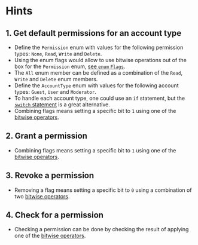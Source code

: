 # Hints

## 1. Get default permissions for an account type

- Define the `Permission` enum with values for the following permission types: `None`, `Read`, `Write` and `Delete`.
- Using the enum flags would allow to use bitwise operations out of the box for the `Permission` enum, [see `enum` `Flags`][docs-enum-flags].
- The `All` enum member can be defined as a combination of the `Read`, `Write` and `Delete` enum members.
- Define the `AccountType` enum with values for the following account types: `Guest`, `User` and `Moderator`.
- To handle each account type, one could use an `if` statement, but the [`switch` statement][docs.microsoft.com-switch-keyword] is a great alternative.
- Combining flags means setting a specific bit to `1` using one of the [bitwise operators][docs.microsoft.com-bitwise-and-shift-operators].

## 2. Grant a permission

- Combining flags means setting a specific bit to `1` using one of the [bitwise operators][docs.microsoft.com-bitwise-and-shift-operators].

## 3. Revoke a permission

- Removing a flag means setting a specific bit to `0` using a combination of two [bitwise operators][docs.microsoft.com-bitwise-and-shift-operators].

## 4. Check for a permission

- Checking a permission can be done by checking the result of applying one of the [bitwise operators][docs.microsoft.com-bitwise-and-shift-operators].

[docs.microsoft.com-bitwise-and-shift-operators]: https://docs.microsoft.com/en-us/dotnet/csharp/language-reference/operators/bitwise-and-shift-operators
[docs.microsoft.com-switch-keyword]: https://docs.microsoft.com/en-us/dotnet/csharp/language-reference/keywords/switch
[docs-enum-flags]: https://docs.microsoft.com/en-us/dotnet/api/system.flagsattribute
